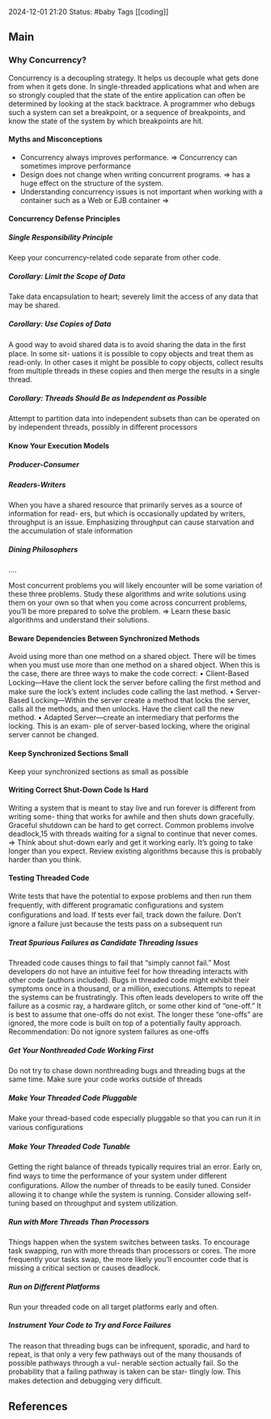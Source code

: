 2024-12-01 21:20
Status: #baby
Tags [[coding]]
## Main

### Why Concurrency?
Concurrency is a decoupling strategy. It helps us decouple what gets done from when it
gets done. In single-threaded applications what and when are so strongly coupled that the
state of the entire application can often be determined by looking at the stack backtrace. A
programmer who debugs such a system can set a breakpoint, or a sequence of breakpoints,
and know the state of the system by which breakpoints are hit.

#### Myths and Misconceptions
- Concurrency always improves performance. => Concurrency can sometimes improve performance
- Design does not change when writing concurrent programs. => has a
huge effect on the structure of the system.
- Understanding concurrency issues is not important when working with a container
such as a Web or EJB container => 
#### Concurrency Defense Principles
##### Single Responsibility Principle
Keep your concurrency-related code separate from other code.
##### Corollary: Limit the Scope of Data
Take data encapsulation to heart; severely limit the access of any
data that may be shared.
##### Corollary: Use Copies of Data
A good way to avoid shared data is to avoid sharing the data in the ﬁrst place. In some sit-
uations it is possible to copy objects and treat them as read-only. In other cases it might be
possible to copy objects, collect results from multiple threads in these copies and then
merge the results in a single thread.
##### Corollary: Threads Should Be as Independent as Possible
Attempt to partition data into independent subsets than can be
operated on by independent threads, possibly in different processors

#### Know Your Execution Models
##### Producer-Consumer
##### Readers-Writers
When you have a shared resource that primarily serves as a source of information for read-
ers, but which is occasionally updated by writers, throughput is an issue. Emphasizing
throughput can cause starvation and the accumulation of stale information
##### Dining Philosophers
....

Most concurrent problems you will likely encounter will be some variation of these
three problems. Study these algorithms and write solutions using them on your own so
that when you come across concurrent problems, you’ll be more prepared to solve the
problem.
=> Learn these basic algorithms and understand their solutions.
#### Beware Dependencies Between Synchronized Methods
Avoid using more than one method on a shared object.
There will be times when you must use more than one method on a shared object.
When this is the case, there are three ways to make the code correct:
• Client-Based Locking—Have the client lock the server before calling the ﬁrst
method and make sure the lock’s extent includes code calling the last method.
• Server-Based Locking—Within the server create a method that locks the server, calls
all the methods, and then unlocks. Have the client call the new method.
• Adapted Server—create an intermediary that performs the locking. This is an exam-
ple of server-based locking, where the original server cannot be changed.
#### Keep Synchronized Sections Small
Keep your synchronized sections as small as possible
#### Writing Correct Shut-Down Code Is Hard
Writing a system that is meant to stay live and run forever is different from writing some-
thing that works for awhile and then shuts down gracefully.
Graceful shutdown can be hard to get correct. Common problems involve deadlock,15
with threads waiting for a signal to continue that never comes.
=> Think about shut-down early and get it working early. It’s going to
take longer than you expect. Review existing algorithms because this is probably harder
than you think.
#### Testing Threaded Code
Write tests that have the potential to expose problems and then
run them frequently, with different programatic conﬁgurations and system conﬁgurations
and load. If tests ever fail, track down the failure. Don’t ignore a failure just because the
tests pass on a subsequent run
##### Treat Spurious Failures as Candidate Threading Issues
Threaded code causes things to fail that “simply cannot fail.” Most developers do not have
an intuitive feel for how threading interacts with other code (authors included). Bugs in
threaded code might exhibit their symptoms once in a thousand, or a million, executions.
Attempts to repeat the systems can be frustratingly. This often leads developers to write off
the failure as a cosmic ray, a hardware glitch, or some other kind of “one-off.” It is best to
assume that one-offs do not exist. The longer these “one-offs” are ignored, the more code
is built on top of a potentially faulty approach.
Recommendation: Do not ignore system failures as one-offs
##### Get Your Nonthreaded Code Working First
Do not try to chase down nonthreading bugs and threading bugs
at the same time. Make sure your code works outside of threads
##### Make Your Threaded Code Pluggable
Make your thread-based code especially pluggable so that you
can run it in various conﬁgurations
##### Make Your Threaded Code Tunable
Getting the right balance of threads typically requires trial an error. Early on, ﬁnd ways to
time the performance of your system under different conﬁgurations. Allow the number of threads to be easily tuned. Consider allowing it to change while the system is running.
Consider allowing self-tuning based on throughput and system utilization.
##### Run with More Threads Than Processors
Things happen when the system switches between tasks. To encourage task swapping, run
with more threads than processors or cores. The more frequently your tasks swap, the more
likely you’ll encounter code that is missing a critical section or causes deadlock.
##### Run on Different Platforms
Run your threaded code on all target platforms early and often.
##### Instrument Your Code to Try and Force Failures
The reason that threading bugs can be infrequent, sporadic, and hard to repeat, is that
only a very few pathways out of the many thousands of possible pathways through a vul-
nerable section actually fail. So the probability that a failing pathway is taken can be star-
tlingly low. This makes detection and debugging very difﬁcult.
## References


